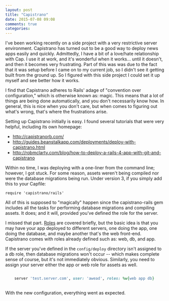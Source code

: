 ```yaml
---
layout: post
title: "Capistrano"
date: 2015-07-08 09:08
comments: true
categories: 
---
```


I've been working recently on a side project with a very restrictive server environment. Capistrano has turned out to be a 
good way to deploy news apps easily and quickly. Admittedly, I have a bit of a love/hate relationship with Cap. I use it
at work, and it's wonderful when it works... until it doesn't, and then it becomes very frustrating. Part of this was
was due to the fact that it was setup before I came on to my current job, so I didn't see it getting built from the 
ground up. So I figured with this side project I could set it up myself and see better how it works.

I find that Capistrano adheres to Rails' adage of "convention over configuration," which is otherwise known as: magic.
This means that a lot of things are being done automatically, and you don't necessarily know how. In general, this is
nice when you don't care, but when comes to figuring out what's wrong, that's where the frustrations arise.

Setting up Capistrano initially is easy. I found several tutorials that were very helpful, including its own
homepage:

* http://capistranorb.com/
* http://guides.beanstalkapp.com/deployments/deploy-with-capistrano.html
* http://robmclarty.com/blog/how-to-deploy-a-rails-4-app-with-git-and-capistrano

Within no time, I was deploying with a one-liner from the command line; however, I got stuck. For some reason,
assets weren't being compiled nor were the database migrations being run. Under version 3, if you simply add this
to your Capfile:

    require 'capistrano/rails'

All of this is supposed to "magically" happen since the capistrano-rails gem includes all the tasks for performing
database migrations and compiling assets. It does; and it will, provided you've defined the role for the server.

I missed that part. [Roles](http://capistranorb.com/documentation/advanced-features/role-filtering/) are covered briefly,
but the basic idea is that you may have your app deployed to different servers, one doing the app, one doing the database,
and maybe another that's the web front-end. Capistrano comes with roles already defined such as: web, db, and app.

If the server you've defined in the `config/deploy` directory isn't assigned to a db role, then database migrations
won't occur -- which makes complete sense of course, but it's not immediately obvious. Similarly, you need to assign
your server either the app or web role for assets as well.

``` ruby config/deploy/test.rb

    server 'test.server.com', user: 'awead', roles: %w{web app db}
  
```

With the new configuration, everything went as expected.
